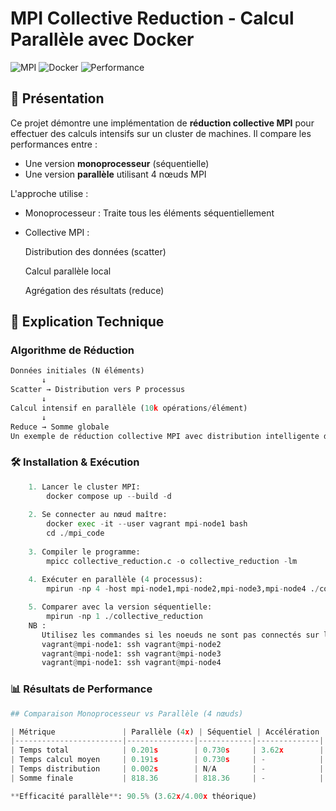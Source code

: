 # MPI Collective Reduction - Calcul Parallèle avec Docker

![MPI](https://img.shields.io/badge/MPI-Parallel%20Computing-blue)
![Docker](https://img.shields.io/badge/Docker-Containerized-green)
![Performance](https://img.shields.io/badge/Speedup-3.62x-brightgreen)

## 📌 Présentation

Ce projet démontre une implémentation de **réduction collective MPI** pour effectuer des calculs intensifs sur un cluster de machines. Il compare les performances entre :

- Une version **monoprocesseur** (séquentielle)
- Une version **parallèle** utilisant 4 nœuds MPI

L'approche utilise :

- Monoprocesseur : Traite tous les éléments séquentiellement

- Collective MPI :
  
  Distribution des données (scatter)

  Calcul parallèle local

  Agrégation des résultats (reduce)

## 🧠 Explication Technique

### Algorithme de Réduction
```python
Données initiales (N éléments)
       ↓
Scatter → Distribution vers P processus
       ↓
Calcul intensif en parallèle (10k opérations/élément)
       ↓
Reduce → Somme globale
Un exemple de réduction collective MPI avec distribution intelligente des données et calcul intensif, exécuté dans un cluster Docker.

```
### 🛠 Installation & Exécution
```python
    1. Lancer le cluster MPI:
        docker compose up --build -d
        
    2. Se connecter au nœud maître: 
        docker exec -it --user vagrant mpi-node1 bash
        cd ./mpi_code
        
    3. Compiler le programme:
        mpicc collective_reduction.c -o collective_reduction -lm
        
    4. Exécuter en parallèle (4 processus):
        mpirun -np 4 -host mpi-node1,mpi-node2,mpi-node3,mpi-node4 ./collective_reduction

    5. Comparer avec la version séquentielle:
        mpirun -np 1 ./collective_reduction
    NB :
       Utilisez les commandes si les noeuds ne sont pas connectés sur le noeud principal
       vagrant@mpi-node1: ssh vagrant@mpi-node2
       vagrant@mpi-node1: ssh vagrant@mpi-node3
       vagrant@mpi-node1: ssh vagrant@mpi-node4

```  
### 📊 Résultats de Performance

```python
## Comparaison Monoprocesseur vs Parallèle (4 nœuds)

| Métrique               | Parallèle (4x) | Séquentiel | Accélération |
|------------------------|---------------|------------|--------------|
| Temps total            | 0.201s        | 0.730s     | 3.62x        |
| Temps calcul moyen     | 0.191s        | 0.730s     | -            |
| Temps distribution     | 0.002s        | N/A        | -            |
| Somme finale           | 818.36        | 818.36     | -            |

**Efficacité parallèle**: 90.5% (3.62x/4.00x théorique)

```
